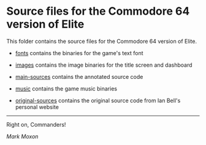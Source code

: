 # Source files for the Commodore 64 version of Elite

This folder contains the source files for the Commodore 64 version of Elite.

* [fonts](fonts) contains the binaries for the game's text font

* [images](images) contains the image binaries for the title screen and dashboard

* [main-sources](main-sources) contains the annotated source code

* [music](main-sources) contains the game music binaries

* [original-sources](original-sources) contains the original source code from Ian Bell's personal website

---

Right on, Commanders!

_Mark Moxon_